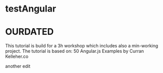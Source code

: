 testAngular
===========
# OURDATED 

This tutorial is build for a 3h workshop which includes also a min-working project.
 The tutorial is based on: 50 Angular.js Examples by Curran Kelleher.co



 another edit